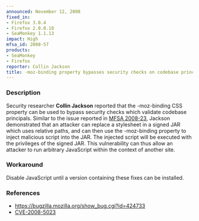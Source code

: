 ```yaml
---
announced: November 12, 2008
fixed_in:
- Firefox 3.0.4
- Firefox 2.0.0.18
- SeaMonkey 1.1.13
impact: High
mfsa_id: 2008-57
products:
- SeaMonkey
- Firefox
reporter: Collin Jackson
title: -moz-binding property bypasses security checks on codebase principals
---
```


<h3>Description</h3>

<p>Security researcher <strong>Collin Jackson</strong> reported that
the -moz-binding CSS property can be used to bypass security checks
which validate codebase principals. Similar to the issue reported
in <a href="mfsa2008-23.html">MFSA 2008-23</a>, Jackson demonstrated
that an attacker can replace a stylesheet in a signed JAR which uses
relative paths, and can then use the -moz-binding property to inject
malicious script into the JAR.  The injected script will be executed
with the privileges of the signed JAR.  This vulnerability can thus
allow an attacker to run arbitrary JavaScript within the context of
another site.</p>

<h3>Workaround</h3>

<p>Disable JavaScript until a version containing these fixes can be
installed.</p>

<h3>References</h3>

<ul>
  <li><a href="https://bugzilla.mozilla.org/show_bug.cgi?id=424733">https://bugzilla.mozilla.org/show_bug.cgi?id=424733</a></li>
  <li><a class="ex-ref" href="http://cve.mitre.org/cgi-bin/cvename.cgi?name=CVE-2008-5023">CVE-2008-5023</a></li>
</ul>



